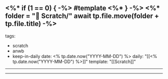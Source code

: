 <%* if (1 == 0) { -%> #template <%* } -%>
<%*
    folder = "📝 Scratch/"
    await tp.file.move(folder + tp.file.title)
-%>
---
tags:
  - scratch
  - anwb
  - keep-in-daily
date: <% tp.date.now("YYYY-MM-DD") %>
daily: "[[<% tp.date.now("YYYY-MM-DD") %>]]"
template: "[[Scratch]]"
---
---

